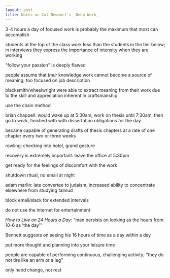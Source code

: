 ```yaml
---
layout: post
title: Notes on Cal Newport's _Deep Work_
---
```


3-4 hours a day of focused work is probably the maximum that most can accomplish

students at the top of the class work less than the students in the tier below; in interviews they
express the importance of intensity when they are working

"follow your passion" is deeply flawed

people assume that _their_ knowledge work cannot become a source of meaning; too focused on job
description

blacksmith/wheelwright were able to extract meaning from their work due to the skill and appreciation
inherent in craftsmanship

use the chain method

brian chappell: would wake up at 5:30am, work on thesis until 7:30am, then go to work, finished with
with dissertation obligations for the day

became capable of generating drafts of thesis chapters at a rate of one chapter every two or three 
weeks

rowling: checking into hotel, grand gesture 

recovery is extremely important: leave the office at 5:30pm

get ready for the feelings of discomfort with the work

shutdown ritual, no email at night

adam marlin: late convertee to judaism, increased ability to concentrate elsewhere from studying talmud

block email/slack for extended intervals

do not use the internet for entertainment

_How to Live on 24 Hours a Day_: "man persists on looking as the hours from 10-6 as 'the day'"

Bennett suggests on seeing his 16 hours of time as a day within a day

put more thought and planning into your leisure time

people are capable of performing continuous, challenging activity; "they do not tire like an arm or a leg"

only need change, not rest



